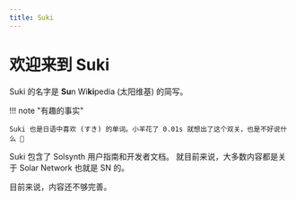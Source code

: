 ```yaml
---
title: Suki
---
```


# 欢迎来到 Suki

Suki 的名字是 **Su**n Wi**ki**pedia (太阳维基) 的简写。

!!! note "有趣的事实"

    Suki 也是日语中喜欢 (すき) 的单词。小羊花了 0.01s 就想出了这个双关，也是不好说什么 🤔

Suki 包含了 Solsynth 用户指南和开发者文档。
就目前来说，大多数内容都是关于 Solar Network 也就是 SN 的。

目前来说，内容还不够完善。